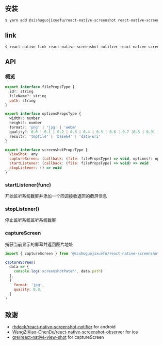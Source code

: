## 安装

```sh
$ yarn add @sishuguojixuefu/react-native-screenshot react-native-screenshot-notifier react-native-screenshot-observer react-native-view-shot
```

## link

```sh
$ react-native link react-native-screenshot-notifier react-native-screenshot-observer react-native-view-shot
```

## API

### 概览

```js
export interface filePropsType {
  id?: string
  fileName?: string
  path: string
}

export interface optionsPropsType {
  width?: number
  height?: number
  format?: 'png' | 'jpg' | 'webm'
  quality?: 0.0 | 0.1 | 0.2 | 0.3 | 0.4 | 0.5 | 0.6 | 0.7 |0.8 | 0.9| 1.0
  result?: 'tmpfile' | 'base64' | 'data-uri'
}

export interface screenshotPropsType {
  ViewShot: any
  captureScreen: (callback: (file: filePropsType) => void, options?: optionsPropsType) => void
  startListener: (callback: (file: filePropsType) => void) => void
  stopListener: () => void
}
```

### startListener(func)

开始监听系统截屏并添加一个回调接收返回的截屏信息

### stopListener()

停止监听系统监听系统截屏

### captureScreen

捕获当前显示的屏幕并返回图片地址

```js
import { captureScreen } from '@sishuguojixuefu/react-native-screenshot'

captureScreen(
  data => {
    console.log('screenshotPatah', data.path)
  },
  {
    format: 'jpg',
    quality: 0.8,
  }
)
```

## 致谢

- [rhdeck/react-native-screenshot-notifier](https://github.com/rhdeck/react-native-screenshot-notifier) for android
- [WangZiXiao-ChenDu/react-native-screenshot-observer](https://github.com/WangZiXiao-ChenDu/react-native-screenshot-observer) for ios
- [gre/react-native-view-shot](https://github.com/gre/react-native-view-shot) for captureScreen
